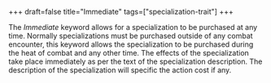 +++
draft=false
title="Immediate"
tags=["specialization-trait"]
+++

The *Immediate* keyword allows for a specialization to be purchased at any time. Normally specializations must be purchased outside of any combat encounter, this keyword allows the specialization to be purchased during the heat of combat and any other time. The effects of the specialization take place immediately as per the text of the specialization description. The description of the specialization will specific the action cost if any.
